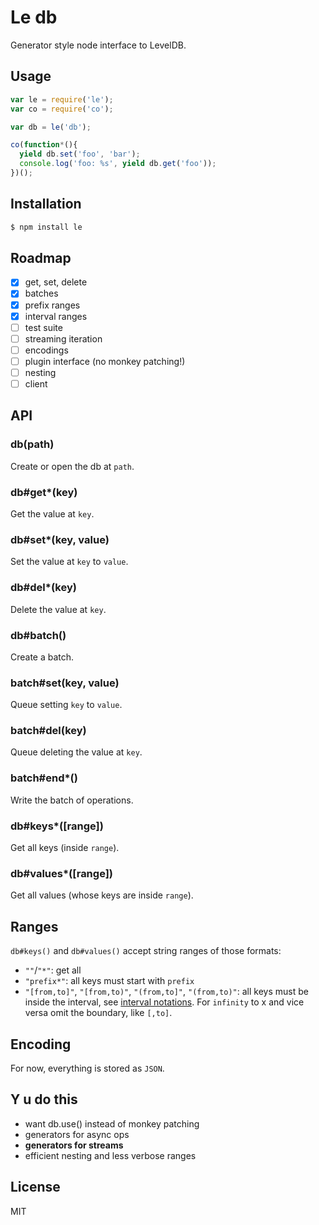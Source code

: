 
# Le db

  Generator style node interface to LevelDB.

## Usage

```js
var le = require('le');
var co = require('co');

var db = le('db');

co(function*(){
  yield db.set('foo', 'bar');
  console.log('foo: %s', yield db.get('foo'));
})();
```

## Installation

```bash
$ npm install le
```

## Roadmap

  - [x] get, set, delete
  - [x] batches
  - [x] prefix ranges
  - [x] interval ranges
  - [ ] test suite
  - [ ] streaming iteration
  - [ ] encodings
  - [ ] plugin interface (no monkey patching!)
  - [ ] nesting
  - [ ] client

## API

### db(path)

  Create or open the db at `path`.

### db#get*(key)

  Get the value at `key`.

### db#set*(key, value)

  Set the value at `key` to `value`.

### db#del*(key)

  Delete the value at `key`.

### db#batch()

  Create a batch.

### batch#set(key, value)

  Queue setting `key` to `value`.

### batch#del(key)

  Queue deleting the value at `key`.

### batch#end*()

  Write the batch of operations.

### db#keys*([range])

  Get all keys (inside `range`).

### db#values*([range])

  Get all values (whose keys are inside `range`).
  
## Ranges

  `db#keys()` and `db#values()` accept string ranges of those formats:

- `""`/`"*"`: get all
- `"prefix*"`: all keys must start with `prefix`
- `"[from,to]"`, `"[from,to)"`, `"(from,to]"`, `"(from,to)"`: all keys must be
  inside the interval, see
  [interval notations](http://en.wikipedia.org/wiki/Interval_(mathematics)#Classification_of_intervals).
  For `infinity` to x and vice versa omit the boundary, like `[,to]`.  

## Encoding

  For now, everything is stored as `JSON`.

## Y u do this

  - want db.use() instead of monkey patching
  - generators for async ops
  - __generators for streams__
  - efficient nesting and less verbose ranges

## License

  MIT
  